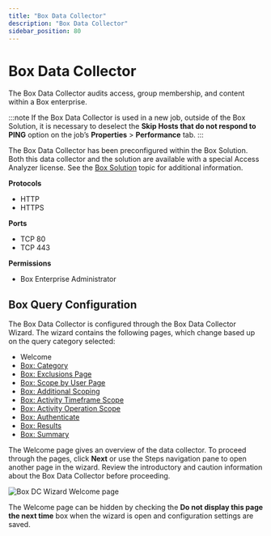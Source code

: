 ```yaml
---
title: "Box Data Collector"
description: "Box Data Collector"
sidebar_position: 80
---
```


# Box Data Collector

The Box Data Collector audits access, group membership, and content within a Box enterprise.

:::note
If the Box Data Collector is used in a new job, outside of the Box Solution, it is
necessary to deselect the **Skip Hosts that do not respond to PING** option on the job’s
**Properties** > **Performance** tab.
:::


The Box Data Collector has been preconfigured within the Box Solution. Both this data collector and
the solution are available with a special Access Analyzer license. See the
[Box Solution](/docs/accessanalyzer/12.0/solutions/box/overview.md) topic for additional information.

**Protocols**

- HTTP
- HTTPS

**Ports**

- TCP 80
- TCP 443

**Permissions**

- Box Enterprise Administrator

## Box Query Configuration

The Box Data Collector is configured through the Box Data Collector Wizard. The wizard contains the
following pages, which change based up on the query category selected:

- Welcome
- [Box: Category](/docs/accessanalyzer/12.0/admin/datacollector/box/category.md)
- [Box: Exclusions Page](/docs/accessanalyzer/12.0/admin/datacollector/box/exclusions.md)
- [Box: Scope by User Page](/docs/accessanalyzer/12.0/admin/datacollector/box/scopebyuser.md)
- [Box: Additional Scoping](/docs/accessanalyzer/12.0/admin/datacollector/box/additionalscoping.md)
- [Box: Activity Timeframe Scope](/docs/accessanalyzer/12.0/admin/datacollector/box/activitytimeframescope.md)
- [Box: Activity Operation Scope](/docs/accessanalyzer/12.0/admin/datacollector/box/activityoperationscope.md)
- [Box: Authenticate](/docs/accessanalyzer/12.0/admin/datacollector/box/authenticate.md)
- [Box: Results](/docs/accessanalyzer/12.0/admin/datacollector/box/results.md)
- [Box: Summary](/docs/accessanalyzer/12.0/admin/datacollector/box/summary.md)

The Welcome page gives an overview of the data collector. To proceed through the pages, click
**Next** or use the Steps navigation pane to open another page in the wizard. Review the
introductory and caution information about the Box Data Collector before proceeding.

![Box DC Wizard Welcome page](/img/product_docs/accessanalyzer/12.0/admin/datacollector/box/welcome.webp)

The Welcome page can be hidden by checking the **Do not display this page the next time** box when
the wizard is open and configuration settings are saved.
